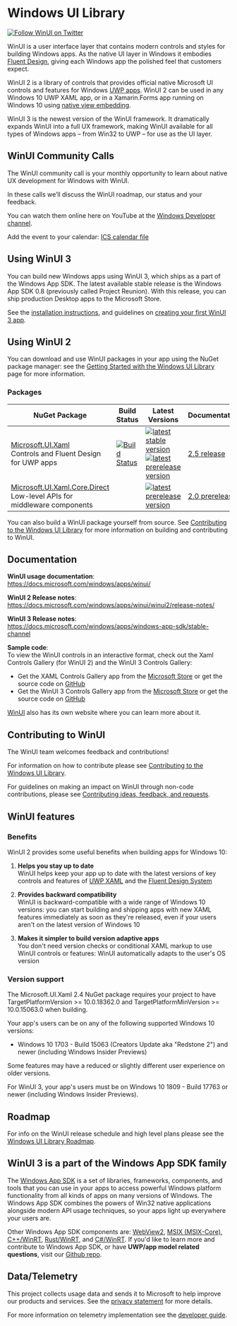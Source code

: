 
# Windows UI Library

[![Follow WinUI on Twitter](https://img.shields.io/twitter/follow/windowsui.svg?label=Follow%20WinUI%20on%20Twitter&style=social)](https://twitter.com/intent/follow?screen_name=windowsui)

WinUI is a user interface layer that contains modern controls and styles for building Windows apps. </span> As the native UI layer in Windows it embodies <a href="https://www.microsoft.com/design/fluent/#/">Fluent Design</a>, giving each Windows app the polished feel that customers expect.

WinUI 2 is a library of controls that provides official native Microsoft UI controls and features for Windows [UWP apps](https://docs.microsoft.com/windows/uwp/index). WinUI 2 can be used in any Windows 10 UWP XAML app, or in a Xamarin.Forms app running on Windows 10 using [native view embedding](https://docs.microsoft.com/xamarin/xamarin-forms/platform/native-views).

WinUI 3 is the newest version of the WinUI framework. It dramatically expands WinUI into a full UX framework, making WinUI available for all types of Windows apps – from Win32 to UWP – for use as the UI layer.
 
## WinUI Community Calls

The WinUI community call is your monthly opportunity to learn about native UX development for Windows with WinUI.

In these calls we’ll discuss the WinUI roadmap, our status and your feedback.

You can watch them online here on YouTube at the [Windows Developer channel](https://www.youtube.com/channel/UCzLbHrU7U3cUDNQWWAqjceA).

Add the event to your calendar: [ICS calendar file](communitycalls/WinUICommunityCall.ics)

## Using WinUI 3

You can build new Windows apps using WinUI 3, which ships as a part of the Windows App SDK. The latest available stable release is the Windows App SDK 0.8 (previously called Project Reunion). With this release, you can ship production Desktop apps to the Microsoft Store.

See the [installation instructions](https://docs.microsoft.com/windows/apps/windows-app-sdk/set-up-your-development-environment), and guidelines on [creating your first WinUI 3 app](https://docs.microsoft.com/windows/apps/winui/winui3/create-your-first-winui3-app). 

## Using WinUI 2
You can download and use WinUI packages in your app using the NuGet package manager: see the [Getting Started with the Windows UI Library](https://docs.microsoft.com/uwp/toolkits/winui/getting-started) page for more information.

### Packages

| NuGet Package | Build Status | Latest Versions | Documentation |
| --- | --- | --- | --- |
| [Microsoft.UI.Xaml](https://www.nuget.org/packages/Microsoft.UI.Xaml) <br /> Controls and Fluent Design for UWP apps | [![Build Status](https://dev.azure.com/ms/microsoft-ui-xaml/_apis/build/status/WinUI-Public-MUX-CI?branchName=main)](https://dev.azure.com/ms/microsoft-ui-xaml/_build/latest?definitionId=20?branchName=main) | [![latest stable version](https://img.shields.io/nuget/v/Microsoft.UI.Xaml.svg)](https://www.nuget.org/packages/Microsoft.UI.Xaml) <br /> [![latest prerelease version](https://img.shields.io/nuget/vpre/Microsoft.UI.Xaml.svg)](https://www.nuget.org/packages/Microsoft.UI.Xaml/absoluteLatest) | [2.5 release](https://docs.microsoft.com/windows/apps/winui/winui2/release-notes/winui-2.5) |
| [Microsoft.UI.Xaml.Core.Direct](https://www.nuget.org/packages/Microsoft.UI.Xaml.Core.Direct) <br /> Low-level APIs for middleware components | | [![latest prerelease version](https://img.shields.io/nuget/vpre/Microsoft.UI.Xaml.Core.Direct.svg)](https://www.nuget.org/packages/Microsoft.UI.Xaml.Core.Direct/absoluteLatest) | [2.0 prerelease](https://docs.microsoft.com/uwp/api/microsoft.ui.xaml.core.direct) |

You can also build a WinUI package yourself from source. See [Contributing to the Windows UI Library](CONTRIBUTING.md) for more information on building and contributing to WinUI.

## Documentation

**WinUI usage documentation**:  
https://docs.microsoft.com/windows/apps/winui/

**WinUI 2 Release notes**:  
https://docs.microsoft.com/windows/apps/winui/winui2/release-notes/

**WinUI 3 Release notes**:
https://docs.microsoft.com/windows/apps/windows-app-sdk/stable-channel

**Sample code**:  
To view the WinUI controls in an interactive format, check out the Xaml Controls Gallery (for WinUI 2) and the WinUI 3 Controls Gallery:
* Get the XAML Controls Gallery app from the [Microsoft Store](https://www.microsoft.com/store/productId/9MSVH128X2ZT) or get the source code on  [GitHub](https://github.com/Microsoft/Xaml-Controls-Gallery)
* Get the WinUI 3 Controls Gallery app from the [Microsoft Store](https://www.microsoft.com/p/winui-3-controls-gallery/9p3jfpwwdzrc) or get the source code on  [GitHub](https://github.com/microsoft/Xaml-Controls-Gallery/tree/winui3)

[WinUI](https://microsoft.github.io/microsoft-ui-xaml/) also has its own website where you can learn more about it.

## Contributing to WinUI
The WinUI team welcomes feedback and contributions!

For information on how to contribute please see [Contributing to the Windows UI Library](CONTRIBUTING.md).

For guidelines on making an impact on WinUI through non-code contributions, please see [Contributing ideas, feedback, and requests](CONTRIBUTING_feedback_and_requests.md).

## WinUI features

### Benefits

WinUI 2 provides some useful benefits when building apps for Windows 10:

1. **Helps you stay up to date**  
WinUI helps keep your app up to date with the latest versions of key controls and features of [UWP XAML](https://docs.microsoft.com/windows/uwp/xaml-platform/xaml-overview) and the [Fluent Design System](https://www.microsoft.com/design/fluent)

2. **Provides backward compatibility**  
WinUI is backward-compatible with a wide range of Windows 10 versions: you can start building and shipping apps with new XAML features immediately as soon as they're released, even if your users aren't on the latest version of Windows 10

3. **Makes it simpler to build version adaptive apps**  
You don't need version checks or conditional XAML markup to use WinUI controls or features: WinUI automatically adapts to the user's OS version

### Version support

The Microsoft.UI.Xaml 2.4 NuGet package requires your project to have TargetPlatformVersion &gt;= 10.0.18362.0 and TargetPlatformMinVersion &gt;= 10.0.15063.0 when building. 

Your app's users can be on any of the following supported Windows 10 versions:

* Windows 10 1703 - Build 15063 (Creators Update aka "Redstone 2") and newer (including Windows Insider Previews)

Some features may have a reduced or slightly different user experience on older versions.

For WinUI 3, your app's users must be on Windows 10 1809 - Build 17763 or newer (including Windows Insider Previews).

## Roadmap

For info on the WinUI release schedule and high level plans please see the [Windows UI Library Roadmap](docs/roadmap.md).

## WinUI 3 is a part of the Windows App SDK family
The [Windows App SDK](https://github.com/microsoft/ProjectReunion) is a set of libraries, frameworks, components, and tools that you can use in your apps to access powerful Windows platform functionality from all kinds of apps on many versions of Windows. The Windows App SDK combines the powers of Win32 native applications alongside modern API usage techniques, so your apps light up everywhere your users are. 
 
Other Windows App SDK components are: [WebView2](https://docs.microsoft.com/microsoft-edge/webview2/),  [MSIX (MSIX-Core)](https://docs.microsoft.com/windows/msix/overview), [C++/WinRT](https://github.com/microsoft/cppwinrt), [Rust/WinRT](https://github.com/microsoft/winrt-rs), and [C#/WinRT](https://github.com/microsoft/cswinrt). If you'd like to learn more and contribute to Windows App SDK, or have **UWP/app model related questions**, visit our [Github repo](https://github.com/microsoft/ProjectReunion). 

## Data/Telemetry

This project collects usage data and sends it to Microsoft to help improve our products and services. See the [privacy statement](privacy.md) for more details.

For more information on telemetry implementation see the [developer guide](docs/developer_guide.md#Telemetry).

